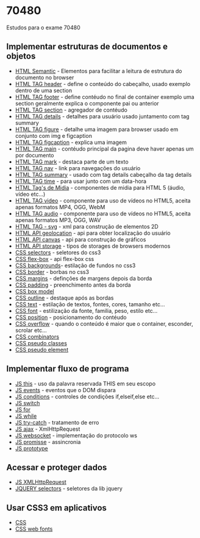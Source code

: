 
# 70480
Estudos para o exame 70480

## Implementar estruturas de documentos e objetos

 - [HTML Semantic](https://www.w3schools.com/html/html5_semantic_elements.asp) - Elementos para facilitar a leitura de estrutura do documento no browser
 - [HTML TAG header](https://www.w3schools.com/tags/tag_header.asp) - define o conteúdo do cabeçalho, usado exemplo dentro de uma section
 - [HTML TAG footer](https://www.w3schools.com/tags/tag_footer.asp) - define contéudo no final de container exemplo uma section geralmente explica o componente pai ou anterior
 - [HTML TAG section](https://www.w3schools.com/tags/tag_section.asp) - agregador de contéudo
 - [HTML TAG details](https://www.w3schools.com/tags/tag_details.asp) - detalhes para usuário usado juntamento com tag summary
 - [HTML TAG figure](https://www.w3schools.com/tags/tag_figure.asp) - detalhe uma imagem para browser usado em conjunto com img e figcaption
 - [HTML TAG figcaption](https://www.w3schools.com/tags/tag_figcaption.asp) - explica uma imagem
 - [HTML TAG main](https://www.w3schools.com/tags/tag_main.asp) - contéudo principal da pagina deve haver apenas um por documento
 - [HTML TAG mark](https://www.w3schools.com/tags/tag_mark.asp) - destaca parte de um texto
 - [HTML TAG nav](https://www.w3schools.com/tags/tag_nav.asp) - link para navegações do usuário
 - [HTML TAG summary](https://www.w3schools.com/tags/tag_summary.asp) - usado com tag details cabeçalho da tag details
 - [HTML TAG time](https://www.w3schools.com/tags/tag_time.asp) - para usar junto com um data-hora
 - [HTML Tag's de Midia](https://www.w3schools.com/html/html_media.asp) - componentes de midia para HTML 5 (áudio, vídeo etc...)
 - [HTML TAG video](https://www.w3schools.com/html/html5_video.asp) - componente para uso de vídeos no HTML5, aceita apenas formatos MP4, OGG, WebM
 - [HTML TAG audio](https://www.w3schools.com/html/html5_audio.asp) - componente para uso de vídeos no HTML5, aceita apenas formatos MP3, OGG, WAV
 - [HTML TAG - svg](https://www.w3schools.com/html/html5_svg.asp) - xml para construção de elementos 2D
 - [HTML API geolocation](https://www.w3schools.com/html/html5_geolocation.asp) - api para obter localização do usuário 
 - [HTML API canvas](https://www.w3schools.com/html/html5_canvas.asp) - api para construção de gráficos
 - [HTML API storage](https://www.w3schools.com/html/html5_webstorage.asp) - tipos de storages de browsers modernos
 - [CSS selectors](https://www.w3schools.com/css/css_selectors.asp) - seletores do css3
 - [CSS flex-box](https://origamid.com/projetos/flexbox-guia-completo/) - api flex-box css
 - [CSS backgrounds](https://www.w3schools.com/css/css_background.asp)- estilação de fundos no css3
 - [CSS border](https://www.w3schools.com/css/css_border.asp) - borbas no css3
 - [CSS margins](https://www.w3schools.com/css/css_margin.asp) - definções de margens depois da borda
 - [CSS padding](https://www.w3schools.com/css/css_padding.asp) - preenchimento antes da borda
 - [CSS box model](https://www.w3schools.com/css/css_boxmodel.asp)
 - [CSS outline](https://www.w3schools.com/css/css_outline.asp) - destaque após as bordas
 - [CSS text](https://www.w3schools.com/css/css_text.asp) - estilação de textos, fontes, cores, tamanho etc...
 - [CSS font](https://www.w3schools.com/css/css_font.asp) - estilização da fonte, familia, peso, estilo etc...
 - [CSS position](https://w3schools.com/css/css_positioning.asp) - posicionamento do contéudo
 - [CSS overflow](https://www.w3schools.com/css/css_overflow.asp) - quando o conteúdo é maior que o container, esconder, scrolar etc...
 - [CSS combinators](https://www.w3schools.com/css/css_combinators.asp)
 - [CSS pseudo classes](https://www.w3schools.com/css/css_pseudo_classes.asp)
 - [CSS pseudo element](https://www.w3schools.com/css/css_pseudo_elements.asp)
 
## Implementar fluxo de programa

 - [JS this](https://www.w3schools.com/js/js_this.asp) - uso da palavra reservada THIS em seu escopo
 - [JS events](https://www.w3schools.com/js/js_events.asp) - eventos que o DOM dispara
 - [JS conditions](https://www.w3schools.com/js/js_if_else.asp) - controles de condições if,elseif,else etc...
 - [JS switch](https://www.w3schools.com/js/js_switch.asp)
 - [JS for](https://www.w3schools.com/js/js_loop_for.asp)
 - [JS while](https://www.w3schools.com/js/js_loop_while.asp)
 - [JS try-catch](https://www.w3schools.com/js/js_errors.asp) - tratamento de erro
 - [JS ajax](https://www.w3schools.com/js/js_ajax_intro.asp) - XmlHttpRequest
 - [JS websocket](https://developer.mozilla.org/pt-BR/docs/Web/API/WebSocket) - implementação do protocolo ws
 - [JS promisse](https://developer.mozilla.org/pt-BR/docs/Web/JavaScript/Reference/Global_Objects/Promise) - assincronia
 - [JS prototype](https://www.w3schools.com/js/js_object_prototypes.asp)
 
## Acessar e proteger dados

 - [JS XMLHttpRequest](https://www.w3schools.com/js/js_ajax_http.asp)
 - [JQUERY selectors](https://www.w3schools.com/js/js_jquery_selectors.asp) - seletores da lib jquery

## Usar CSS3 em aplicativos

 - [CSS](https://www.w3schools.com/js/js_jquery_selectors.asp)
 - [CSS web fonts](https://www.w3schools.com/css/css3_fonts.asp)
